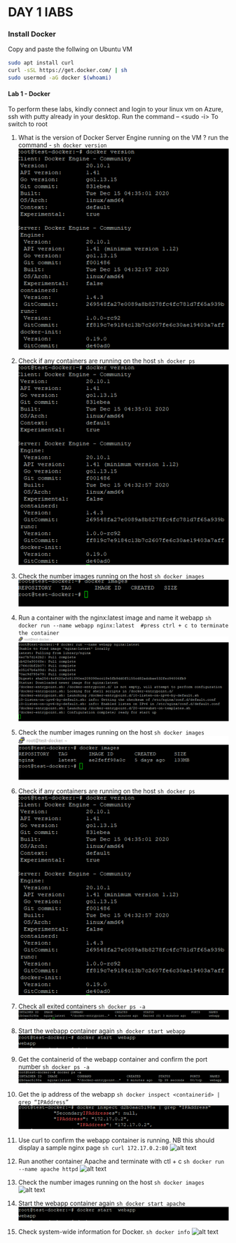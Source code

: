 # DAY 1 lABS


### Install Docker

Copy and paste the follwing on Ubuntu VM
``` sh
sudo apt install curl
curl -sSL https://get.docker.com/ | sh
sudo usermod -aG docker $(whoami)
```



#### Lab 1 - Docker
To perform these labs, kindly connect and login to your linux vm on Azure, ssh with putty already in your desktop. Run the command – <sudo -i> To switch to root

1.  What is the version of Docker Server Engine running on the VM ?
    run the command - ``` sh docker version ```
    ![alt text](../img/docker-version.png "docker version")

2.  Check if any containers are running on the host
    ``` sh docker ps ```
    ![alt text](../img/docker-ps.png "docker ps")

3.	Check the number images running on the host 
    ``` sh docker images ```
     ![alt text](../img/docker-img.png "docker image")

4.	Run a container with the nginx:latest image and name it webapp
    ``` sh docker run --name webapp nginx:latest  #press ctrl + c to terminate the container ``` 
        ![alt text](../img/docker-output.png "docker image")

5.	Check the number images running on the host 
    ``` sh docker images ```
     ![alt text](../img/docker-img2.png "docker image")

6.	Check if any containers are running on the host
      ``` sh docker ps ```
    ![alt text](../img/docker-ps.png "docker ps")

7.	Check all exited containers
     ``` sh docker ps -a ```
    ![alt text](../img/docker-psa.png "docker ps -a")

8.	Start the webapp container again 
    ``` sh docker start webapp ```
     ![alt text](../img/docker-start.png "docker start")

9.	Get the containerid of the webapp container and confirm the port number
    ``` sh docker ps -a ```
     ![alt text](../img/docker-psa2.png "docker ps -a")

10.	Get the ip address of the webapp
    ``` sh docker inspect <containerid> | grep “IPAddress” ```
    ![alt text](../img/docker-inspect.png "docker get ip address")

 
11.	Use curl to confirm the webapp container is running. NB this should display a sample nginx  page
   ``` sh curl 172.17.0.2:80 ```
   ![alt text](../img/curl-output.png "curl output")

12.	Run another container Apache and terminate with ctl + c
    ``` sh docker run --name apache httpd ```
     ![alt text](../img/docker-run2.png "docker run")

13.	Check the number images running on the host 
    ``` sh docker images  ```
    ![alt text](../img/docker-img3.png "docker run")


14.	Start the webapp container again 
     ``` sh docker start apache ```
    ![alt text](../img/docker-start.png "docker start")

15.	Check system-wide information for Docker.
     ``` sh docker info ```
     ![alt text](../img/docker-info.png "docker info")

